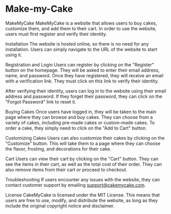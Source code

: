 # Make-my-Cake
MakeMyCake
MakeMyCake is a website that allows users to buy cakes, customize them, and add them to their cart. In order to use the website, users must first register and verify their identity.

Installation
The website is hosted online, so there is no need for any installation. Users can simply navigate to the URL of the website to start using it.

Registration and Login
Users can register by clicking on the "Register" button on the homepage. They will be asked to enter their email address, name, and password. Once they have registered, they will receive an email with a verification link. They must click on this link to verify their identity.

After verifying their identity, users can log in to the website using their email address and password. If they forget their password, they can click on the "Forgot Password" link to reset it.

Buying Cakes
Once users have logged in, they will be taken to the main page where they can browse and buy cakes. They can choose from a variety of cakes, including pre-made cakes or custom-made cakes. To order a cake, they simply need to click on the "Add to Cart" button.

Customizing Cakes
Users can also customize their cakes by clicking on the "Customize" button. This will take them to a page where they can choose the flavor, frosting, and decorations for their cake.

Cart
Users can view their cart by clicking on the "Cart" button. They can see the items in their cart, as well as the total cost of their order. They can also remove items from their cart or proceed to checkout.

Troubleshooting
If users encounter any issues with the website, they can contact customer support by emailing support@cakemycake.com.

License
CakeMyCake is licensed under the MIT License. This means that users are free to use, modify, and distribute the website, as long as they include the original copyright notice and disclaimer.
